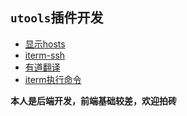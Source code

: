 ## `utools`插件开发

- [显示hosts](https://github.com/yhan219/utools-plugin/tree/master/show-hosts)
- [iterm-ssh](https://github.com/yhan219/utools-plugin/tree/master/iterm-ssh)
- [有道翻译](https://github.com/yhan219/utools-plugin/tree/master/youdao-translate)
- [iterm执行命令](https://github.com/yhan219/utools-plugin/tree/master/iterm-command)

**本人是后端开发，前端基础较差，欢迎拍砖**
